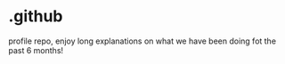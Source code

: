 # .github


profile repo, enjoy long explanations on what we have been doing fot the past 6 months!
